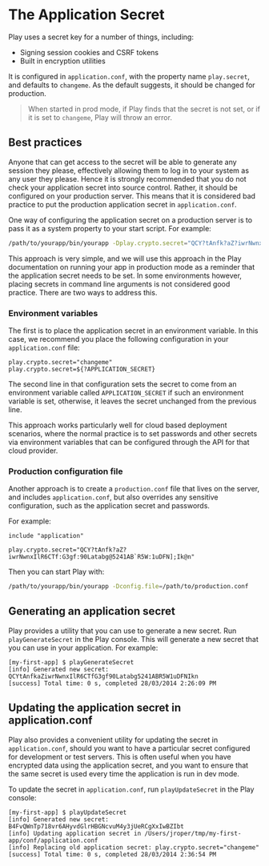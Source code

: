 <!--- Copyright (C) 2009-2016 Lightbend Inc. <https://www.lightbend.com> -->
# The Application Secret

Play uses a secret key for a number of things, including:

* Signing session cookies and CSRF tokens
* Built in encryption utilities

It is configured in `application.conf`, with the property name `play.secret`, and defaults to `changeme`.  As the default suggests, it should be changed for production.

> When started in prod mode, if Play finds that the secret is not set, or if it is set to `changeme`, Play will throw an error.

## Best practices

Anyone that can get access to the secret will be able to generate any session they please, effectively allowing them to log in to your system as any user they please.  Hence it is strongly recommended that you do not check your application secret into source control.  Rather, it should be configured on your production server.  This means that it is considered bad practice to put the production application secret in `application.conf`.

One way of configuring the application secret on a production server is to pass it as a system property to your start script.  For example:

```bash
/path/to/yourapp/bin/yourapp -Dplay.crypto.secret="QCY?tAnfk?aZ?iwrNwnxIlR6CTf:G3gf:90Latabg@5241AB`R5W:1uDFN];Ik@n"
```

This approach is very simple, and we will use this approach in the Play documentation on running your app in production mode as a reminder that the application secret needs to be set.  In some environments however, placing secrets in command line arguments is not considered good practice.  There are two ways to address this.

### Environment variables

The first is to place the application secret in an environment variable.  In this case, we recommend you place the following configuration in your `application.conf` file:

    play.crypto.secret="changeme"
    play.crypto.secret=${?APPLICATION_SECRET}

The second line in that configuration sets the secret to come from an environment variable called `APPLICATION_SECRET` if such an environment variable is set, otherwise, it leaves the secret unchanged from the previous line.

This approach works particularly well for cloud based deployment scenarios, where the normal practice is to set passwords and other secrets via environment variables that can be configured through the API for that cloud provider.

### Production configuration file

Another approach is to create a `production.conf` file that lives on the server, and includes `application.conf`, but also overrides any sensitive configuration, such as the application secret and passwords.

For example:

    include "application"

    play.crypto.secret="QCY?tAnfk?aZ?iwrNwnxIlR6CTf:G3gf:90Latabg@5241AB`R5W:1uDFN];Ik@n"

Then you can start Play with:

```bash
/path/to/yourapp/bin/yourapp -Dconfig.file=/path/to/production.conf
```

## Generating an application secret

Play provides a utility that you can use to generate a new secret.  Run `playGenerateSecret` in the Play console.  This will generate a new secret that you can use in your application.  For example:

```
[my-first-app] $ playGenerateSecret
[info] Generated new secret: QCYtAnfkaZiwrNwnxIlR6CTfG3gf90Latabg5241ABR5W1uDFNIkn
[success] Total time: 0 s, completed 28/03/2014 2:26:09 PM
```

## Updating the application secret in application.conf

Play also provides a convenient utility for updating the secret in `application.conf`, should you want to have a particular secret configured for development or test servers.  This is often useful when you have encrypted data using the application secret, and you want to ensure that the same secret is used every time the application is run in dev mode.

To update the secret in `application.conf`, run `playUpdateSecret` in the Play console:

```
[my-first-app] $ playUpdateSecret
[info] Generated new secret: B4FvQWnTp718vr6AHyvdGlrHBGNcvuM4y3jUeRCgXxIwBZIbt
[info] Updating application secret in /Users/jroper/tmp/my-first-app/conf/application.conf
[info] Replacing old application secret: play.crypto.secret="changeme"
[success] Total time: 0 s, completed 28/03/2014 2:36:54 PM
```

